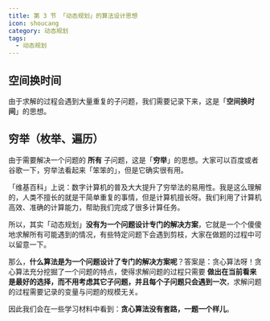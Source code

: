 ```yaml
---
title: 第 3 节 「动态规划」的算法设计思想
icon: shoucang
category: 动态规划
tags:
  - 动态规划
---
```



## 空间换时间

由于求解的过程会遇到大量重复的子问题，我们需要记录下来，这是「**空间换时间**」的思想。

## 穷举（枚举、遍历）

由于需要解决一个问题的 **所有** 子问题，这是「**穷举**」的思想。大家可以百度或者谷歌一下，穷举法看起来「笨笨的」，但是它确实很有用。

「维基百科」上说：数字计算机的普及大大提升了穷举法的易用性。我是这么理解的，人类不擅长的就是干简单重复的事情，但是计算机擅长呀。我们利用了计算机高效、准确的计算能力，帮助我们完成了很多计算任务。

所以，其实「动态规划」**没有为一个问题设计专门的解决方案**，它就是一个个傻傻地求解所有可能遇到的情况，有些特定问题下会遇到剪枝，大家在做题的过程中可以留意一下。

那么，**什么算法是为一个问题设计了专门的解决方案呢**？答案是：贪心算法呀！贪心算法充分挖掘了一个问题的特点，使得求解问题的过程只需要 **做出在当前看来是最好的选择，而不用考虑其它子问题，并且每个子问题只会遇到一次**，求解问题的过程需要记录的变量与问题的规模无关。

因此我们会在一些学习材料中看到：**贪心算法没有套路，一题一个样儿**。












